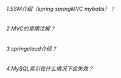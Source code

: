 ###### 1.SSM介绍（spring springMVC mybatis）？

###### 2.MVC的常用注解？

###### 3.springcloud介绍？

###### 4.MySQL索引在什么情况下会失效？